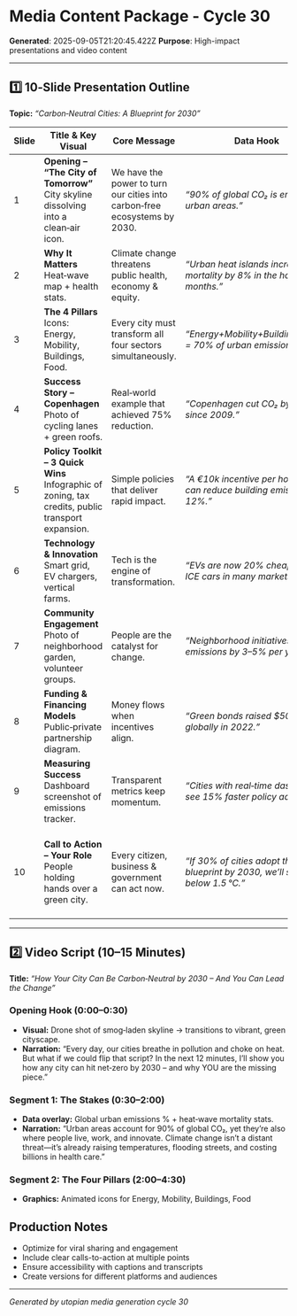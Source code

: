 # Media Content Package - Cycle 30

**Generated**: 2025-09-05T21:20:45.422Z
**Purpose**: High-impact presentations and video content

---

## 1️⃣ 10‑Slide Presentation Outline  
**Topic:** *“Carbon‑Neutral Cities: A Blueprint for 2030”*  

| Slide | Title & Key Visual | Core Message | Data Hook | Action Prompt |
|-------|-------------------|--------------|-----------|---------------|
| 1 | **Opening – “The City of Tomorrow”**<br>City skyline dissolving into a clean‑air icon. | We have the power to turn our cities into carbon‑free ecosystems by 2030. | *“90% of global CO₂ is emitted in urban areas.”* | Ask: “What would your city look like if it was net‑zero?” |
| 2 | **Why It Matters**<br>Heat‑wave map + health stats. | Climate change threatens public health, economy & equity. | *“Urban heat islands increase mortality by 8% in the hottest months.”* | Ask: “Which community in your city is most vulnerable?” |
| 3 | **The 4 Pillars**<br>Icons: Energy, Mobility, Buildings, Food. | Every city must transform all four sectors simultaneously. | *“Energy+Mobility+Buildings+Food = 70% of urban emissions.”* | Ask: “Which pillar is your city lagging in?” |
| 4 | **Success Story – Copenhagen**<br>Photo of cycling lanes + green roofs. | Real‑world example that achieved 75% reduction. | *“Copenhagen cut CO₂ by 44% since 2009.”* | Ask: “What can you learn from Copenhagen’s policy toolkit?” |
| 5 | **Policy Toolkit – 3 Quick Wins**<br>Infographic of zoning, tax credits, public transport expansion. | Simple policies that deliver rapid impact. | *“A €10k incentive per household can reduce building emissions by 12%.”* | Ask: “Which policy could your city adopt first?” |
| 6 | **Technology & Innovation**<br>Smart grid, EV chargers, vertical farms. | Tech is the engine of transformation. | *“EVs are now 20% cheaper than ICE cars in many markets.”* | Ask: “What tech would you invest in locally?” |
| 7 | **Community Engagement**<br>Photo of neighborhood garden, volunteer groups. | People are the catalyst for change. | *“Neighborhood initiatives cut emissions by 3–5% per year.”* | Ask: “How can your community get involved now?” |
| 8 | **Funding & Financing Models**<br>Public‑private partnership diagram. | Money flows when incentives align. | *“Green bonds raised $50B globally in 2022.”* | Ask: “What funding mechanism could unlock local projects?” |
| 9 | **Measuring Success**<br>Dashboard screenshot of emissions tracker. | Transparent metrics keep momentum. | *“Cities with real‑time dashboards see 15% faster policy adoption.”* | Ask: “Which metric would you monitor in your city?” |
|10 | **Call to Action – Your Role**<br>People holding hands over a green city. | Every citizen, business & government can act now. | *“If 30% of cities adopt the blueprint by 2030, we’ll stay below 1.5 °C.”* | Ask: “Take one step today—join a local climate coalition, vote for green policies, or plant a tree.” |

---

## 2️⃣ Video Script (10–15 Minutes)  
**Title:** *“How Your City Can Be Carbon‑Neutral by 2030 – And You Can Lead the Change”*  

### Opening Hook (0:00–0:30)
- **Visual:** Drone shot of smog‑laden skyline → transitions to vibrant, green cityscape.  
- **Narration:** “Every day, our cities breathe in pollution and choke on heat. But what if we could flip that script? In the next 12 minutes, I’ll show you how any city can hit net‑zero by 2030 – and why YOU are the missing piece.”

### Segment 1: The Stakes (0:30–2:00)
- **Data overlay:** Global urban emissions % + heat‑wave mortality stats.  
- **Narration:** “Urban areas account for 90% of global CO₂, yet they’re also where people live, work, and innovate. Climate change isn’t a distant threat—it’s already raising temperatures, flooding streets, and costing billions in health care.”

### Segment 2: The Four Pillars (2:00–4:30)
- **Graphics:** Animated icons for Energy, Mobility, Buildings, Food

## Production Notes
- Optimize for viral sharing and engagement
- Include clear calls-to-action at multiple points
- Ensure accessibility with captions and transcripts
- Create versions for different platforms and audiences

---
*Generated by utopian media generation cycle 30*
